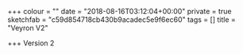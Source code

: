 +++
colour = ""
date = "2018-08-16T03:12:04+00:00"
private = true
sketchfab = "c59d854718cb430b9acadec5e9f6ec60"
tags = []
title = "Veyron V2"

+++
Version 2